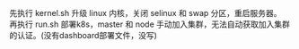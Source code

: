 先执行 kernel.sh 升级 linux 内核，关闭 selinux 和 swap 分区，重启服务器。 \
再执行 run.sh 部署k8s，master 和 node 手动加入集群，无法自动获取加入集群的认证。(没有dashboard部署文件，没写)
